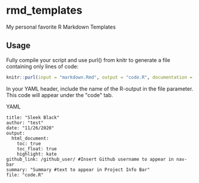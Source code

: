 # rmd_templates
My personal favorite R Markdown Templates

<h2>Usage</h2>
Fully compile your script and use purl() from knitr to generate a file containing only lines of code:

```r
knitr::purl(input = "markdown.Rmd", output = "code.R", documentation = 0
```
In your YAML header, include the name of the R-output in the file parameter. This code will appear under the "code" tab. 

YAML

```
title: "Sleek Black"
author: "test"
date: "11/26/2020"
output: 
  html_document:
    toc: true
    toc_float: true
    highlight: kate
github_link: /github_user/ #Insert Github username to appear in nav-bar
summary: "Summary #text to appear in Project Info Bar"
file: "code.R"
```
